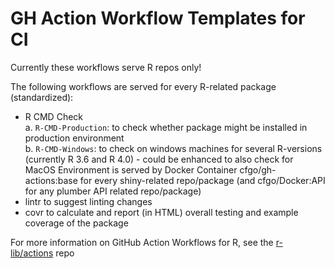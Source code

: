 # GH Action Workflow Templates for CI

Currently these workflows serve R repos only!

The following workflows are served for every R-related package (standardized):
- R CMD Check  
    a. `R-CMD-Production`: to check whether package might be installed in production environment  
    b. `R-CMD-Windows`: to check on windows machines for several R-versions (currently R 3.6 and R 4.0) - could be enhanced to also check for MacOS
  Environment is served by Docker Container cfgo/gh-actions:base for every shiny-related repo/package (and cfgo/Docker:API for any plumber API related repo/package)
- lintr to suggest linting changes
- covr to calculate and report (in HTML) overall testing and example coverage of the package

For more information on GitHub Action Workflows for R, see the [r-lib/actions](https://github.com/r-lib/actions) repo

